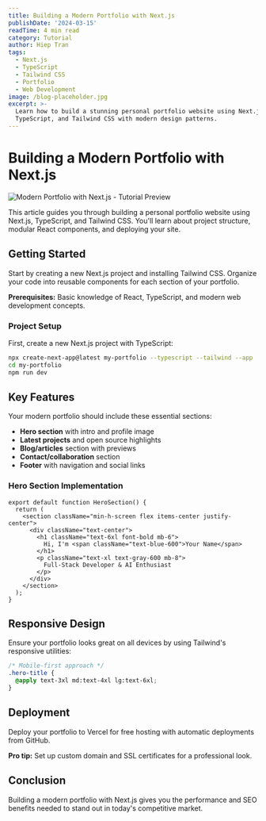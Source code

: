 ```yaml
---
title: Building a Modern Portfolio with Next.js
publishDate: '2024-03-15'
readTime: 4 min read
category: Tutorial
author: Hiep Tran
tags:
  - Next.js
  - TypeScript
  - Tailwind CSS
  - Portfolio
  - Web Development
image: /blog-placeholder.jpg
excerpt: >-
  Learn how to build a stunning personal portfolio website using Next.js,
  TypeScript, and Tailwind CSS with modern design patterns.
---
```


# Building a Modern Portfolio with Next.js

![Modern Portfolio with Next.js - Tutorial Preview](/blog-placeholder.jpg)

This article guides you through building a personal portfolio website using Next.js, TypeScript, and Tailwind CSS. You'll learn about project structure, modular React components, and deploying your site.

## Getting Started

Start by creating a new Next.js project and installing Tailwind CSS. Organize your code into reusable components for each section of your portfolio.

<div className="callout callout-info">
<strong>Prerequisites:</strong> Basic knowledge of React, TypeScript, and modern web development concepts.
</div>

### Project Setup

First, create a new Next.js project with TypeScript:

```bash
npx create-next-app@latest my-portfolio --typescript --tailwind --app
cd my-portfolio
npm run dev
```

## Key Features

Your modern portfolio should include these essential sections:

- **Hero section** with intro and profile image
- **Latest projects** and open source highlights
- **Blog/articles** section with previews
- **Contact/collaboration** section
- **Footer** with navigation and social links

### Hero Section Implementation

```tsx
export default function HeroSection() {
  return (
    <section className="min-h-screen flex items-center justify-center">
      <div className="text-center">
        <h1 className="text-6xl font-bold mb-6">
          Hi, I'm <span className="text-blue-600">Your Name</span>
        </h1>
        <p className="text-xl text-gray-600 mb-8">
          Full-Stack Developer & AI Enthusiast
        </p>
      </div>
    </section>
  );
}
```

## Responsive Design

Ensure your portfolio looks great on all devices by using Tailwind's responsive utilities:

```css
/* Mobile-first approach */
.hero-title {
  @apply text-3xl md:text-4xl lg:text-6xl;
}
```

## Deployment

Deploy your portfolio to Vercel for free hosting with automatic deployments from GitHub.

<div className="callout callout-success">
<strong>Pro tip:</strong> Set up custom domain and SSL certificates for a professional look.
</div>

## Conclusion

Building a modern portfolio with Next.js gives you the performance and SEO benefits needed to stand out in today's competitive market.
